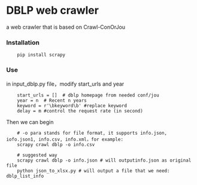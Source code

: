# DBLP web crawler
a web crawler that is based on Crawl-ConOrJou
### Installation
```
    pip install scrapy
```

### Use
in input_dblp.py file，modify start_urls and year
```
    start_urls = []  # dblp homepage from needed conf/jou
    year = n  # Recent n years
    keyword = r'\bkeyword\b' #replace keyword
    delay = m #control the request rate (in second)
```
Then we can begin
```
    # -o para stands for file format, it supports info.json, iofo.json1, info.csv, info.xml，for example:
    scrapy crawl dblp -o info.csv

    # suggested way
    scrapy crawl dblp -o info.json # will outputinfo.json as original file
    python json_to_xlsx.py # will output a file that we need: dblp_list_info
```


